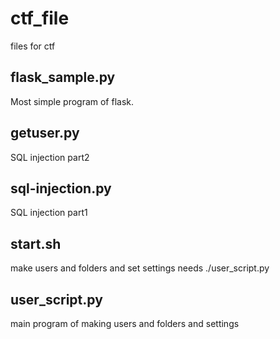 # ctf_file
files for ctf

## flask_sample.py
Most simple program of flask.


## getuser.py
SQL injection part2


## sql-injection.py
SQL injection part1


## start.sh
make users and folders and set settings
needs ./user_script.py

## user_script.py
main program of making users and folders and settings
